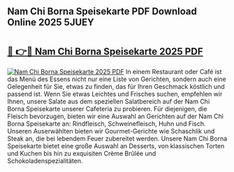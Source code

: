 ## Nam Chi Borna Speisekarte PDF Download Online 2025 5JUEY

# <h2><a href="http://gc7e718.nevu.top/?p=Nam+Chi+Borna+Speisekarte">🔗 👉🔴 Nam Chi Borna Speisekarte 2025 PDF</a></h2>

[![Nam Chi Borna Speisekarte 2025 PDF](https://i.imgur.com/dBaPXMq.png)](http://gc7e718.nevu.top/?p=Nam+Chi+Borna+Speisekarte)
In einem Restaurant oder Café ist das Menü des Essens nicht nur eine Liste von Gerichten, sondern auch eine Gelegenheit für Sie, etwas zu finden, das für Ihren Geschmack köstlich und passend ist. Wenn Sie etwas Leichtes und Frisches suchen, empfehlen wir Ihnen, unsere Salate aus dem speziellen Salatbereich auf der Nam Chi Borna Speisekarte unserer Cafeteria zu probieren. Für diejenigen, die Fleisch bevorzugen, bieten wir eine Auswahl an Gerichten auf der Nam Chi Borna Speisekarte an: Rindfleisch, Schweinefleisch, Huhn und Fisch. Unseren Auserwählten bieten wir Gourmet-Gerichte wie Schaschlik und Steak an, die bei lebendem Feuer zubereitet werden. Unsere Nam Chi Borna Speisekarte bietet eine große Auswahl an Desserts, von klassischen Torten und Kuchen bis hin zu exquisiten Crème Brûlée und Schokoladenspezialitäten.
